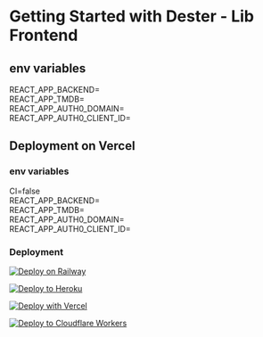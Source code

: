 # Getting Started with Dester - Lib Frontend

## env variables

REACT_APP_BACKEND= <br>
REACT_APP_TMDB= <br>
REACT_APP_AUTH0_DOMAIN= <br>
REACT_APP_AUTH0_CLIENT_ID= <br>

## Deployment on Vercel

### env variables

CI=false <br>
REACT_APP_BACKEND= <br>
REACT_APP_TMDB= <br>
REACT_APP_AUTH0_DOMAIN= <br>
REACT_APP_AUTH0_CLIENT_ID= <br>

### Deployment

[![Deploy on Railway](https://railway.app/button.svg)](https://railway.app/new/template/Jo05JB)

<p><a href="https://heroku.com/deploy"> <img src="https://www.herokucdn.com/deploy/button.svg" alt="Deploy to Heroku" /></a></p>

[![Deploy with Vercel](https://vercel.com/button)](https://vercel.com/new/project?template=https://github.com/TechBoyn/Frontend)

[![Deploy to Cloudflare Workers](https://deploy.workers.cloudflare.com/button)](https://deploy.workers.cloudflare.com/?url=https://github.com/TechBoyn/Frontend)
